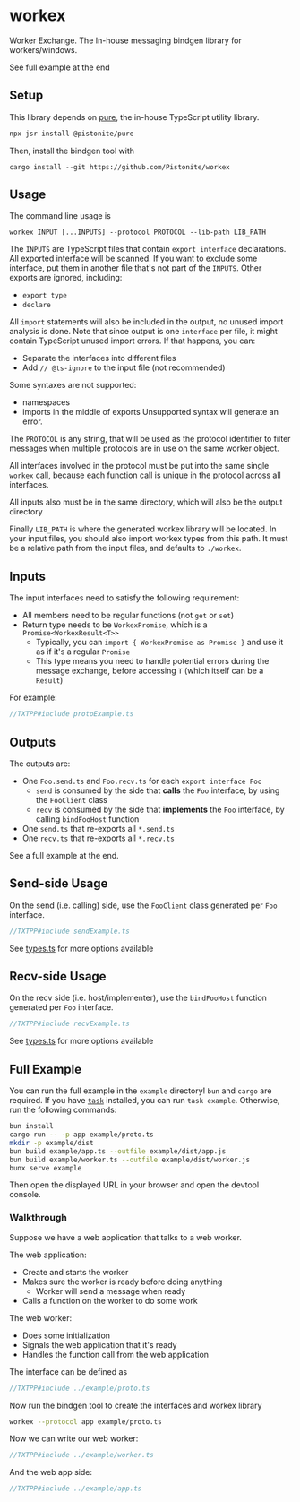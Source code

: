 # workex

Worker Exchange. The In-house messaging bindgen library for workers/windows.

See full example at the end

## Setup

This library depends on [pure](https://github.com/Pistonite/pure), the in-house TypeScript utility library.

```bash
npx jsr install @pistonite/pure
```

Then, install the bindgen tool with

```
cargo install --git https://github.com/Pistonite/workex
```

## Usage

The command line usage is

```
workex INPUT [...INPUTS] --protocol PROTOCOL --lib-path LIB_PATH
```

The `INPUTS` are TypeScript files that contain `export interface` declarations.
All exported interface will be scanned. If you want to exclude some interface,
put them in another file that's not part of the `INPUTS`.
Other exports are ignored, including:

- `export type`
- `declare`

All `import` statements will also be included in the output, no unused import analysis is done.
Note that since output is one `interface` per file, it might contain TypeScript unused import errors.
If that happens, you can:

- Separate the interfaces into different files
- Add `// @ts-ignore` to the input file (not recommended)

Some syntaxes are not supported:

- namespaces
- imports in the middle of exports
  Unsupported syntax will generate an error.

The `PROTOCOL` is any string, that will be used as the protocol identifier to filter messages
when multiple protocols are in use on the same worker object.

All interfaces involved in the protocol must be put into the same single `workex` call, because
each function call is unique in the protocol across all interfaces.

All inputs also must be in the same directory, which will also be the output directory

Finally `LIB_PATH` is where the generated workex library will be located. In your input files,
you should also import workex types from this path. It must be a relative path from the input files,
and defaults to `./workex`.

## Inputs

The input interfaces need to satisfy the following requirement:

- All members need to be regular functions (not `get` or `set`)
- Return type needs to be `WorkexPromise`, which is a `Promise<WorkexResult<T>>`
  - Typically, you can `import { WorkexPromise as Promise }` and use it as if it's a regular `Promise`
  - This type means you need to handle potential errors during the message exchange, before accessing `T`
    (which itself can be a `Result`)

For example:

```typescript
//TXTPP#include protoExample.ts
```

## Outputs

The outputs are:

- One `Foo.send.ts` and `Foo.recv.ts` for each `export interface Foo`
  - `send` is consumed by the side that **calls** the `Foo` interface, by using the `FooClient` class
  - `recv` is consumed by the side that **implements** the `Foo` interface, by calling `bindFooHost` function
- One `send.ts` that re-exports all `*.send.ts`
- One `recv.ts` that re-exports all `*.recv.ts`

See a full example at the end.

## Send-side Usage

On the send (i.e. calling) side, use the `FooClient` class generated per `Foo` interface.

```typescript
//TXTPP#include sendExample.ts
```

See [types.ts](lib/types.ts) for more options available

## Recv-side Usage

On the recv side (i.e. host/implementer), use the `bindFooHost` function generated per `Foo` interface.

```typescript
//TXTPP#include recvExample.ts
```

See [types.ts](lib/types.ts) for more options available

## Full Example

You can run the full example in the `example` directory! `bun` and `cargo` are required.
If you have [`task`](https://taskfile.dev) installed, you can run `task example`.
Otherwise, run the following commands:

```bash
bun install
cargo run -- -p app example/proto.ts
mkdir -p example/dist
bun build example/app.ts --outfile example/dist/app.js
bun build example/worker.ts --outfile example/dist/worker.js
bunx serve example
```

Then open the displayed URL in your browser and open the devtool console.

### Walkthrough

Suppose we have a web application that talks to a web worker.

The web application:

- Create and starts the worker
- Makes sure the worker is ready before doing anything
  - Worker will send a message when ready
- Calls a function on the worker to do some work

The web worker:

- Does some initialization
- Signals the web application that it's ready
- Handles the function call from the web application

The interface can be defined as

```typescript
//TXTPP#include ../example/proto.ts
```

Now run the bindgen tool to create the interfaces and workex library

```bash
workex --protocol app example/proto.ts
```

Now we can write our web worker:

```typescript
//TXTPP#include ../example/worker.ts
```

And the web app side:

```typescript
//TXTPP#include ../example/app.ts
```
